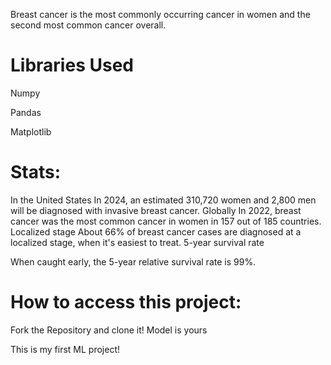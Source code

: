 Breast cancer is the most commonly occurring cancer in women and the second most common cancer overall.
# Libraries Used
Numpy

Pandas

Matplotlib

# Stats: 
In the United States
In 2024, an estimated 310,720 women and 2,800 men will be diagnosed with invasive breast cancer. 
Globally
In 2022, breast cancer was the most common cancer in women in 157 out of 185 countries. 
Localized stage
About 66% of breast cancer cases are diagnosed at a localized stage, when it's easiest to treat. 
5-year survival rate

When caught early, the 5-year relative survival rate is 99%. 

# How to access this project: 
Fork the Repository and clone it!
Model is yours

This is my first ML project!


